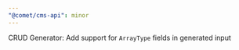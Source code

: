 ```yaml
---
"@comet/cms-api": minor
---
```


CRUD Generator: Add support for `ArrayType` fields in generated input
